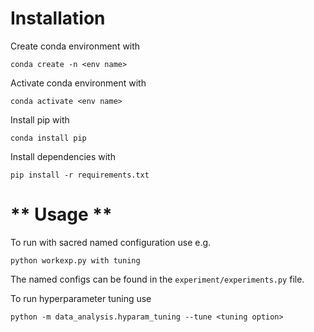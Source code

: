 # **Installation**

Create conda environment with 
```shell
conda create -n <env name>
```

Activate conda environment with
```shell
conda activate <env name>
```

Install pip with 
```shell
conda install pip
```

Install dependencies with 
```shell
pip install -r requirements.txt
```

# ** Usage **
To run with sacred named configuration use e.g. 
```shell
python workexp.py with tuning
```

The named configs can be found in the `experiment/experiments.py` file.

To run hyperparameter tuning use
```shell
python -m data_analysis.hyparam_tuning --tune <tuning option>
```
